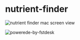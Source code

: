 # nutrient-finder

![nutrient finder mac screen view](https://github.com/ufukayyildiz/nutrient-finder/assets/23309320/c9fe9673-0927-4c09-b43e-d4b788c90986)



![powerede-by-fstdesk](https://github.com/ufukayyildiz/nutrient-finder/assets/23309320/6b63096c-a484-413d-ac4e-68f6182fd4da)


